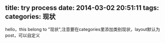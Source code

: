 title: try process
date: 2014-03-02 20:51:11
tags:
categories: 现状
---

hello，this belong to  "现状",注意要在categories里添加类别现状，layout默认为post，可以自定义